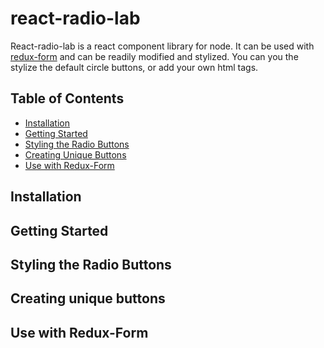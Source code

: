 # react-radio-lab

React-radio-lab is a react component library for node. It can be used with [redux-form](https://redux-form.com/7.2.1/) and can be readily modified and stylized. You can you the stylize the default circle buttons, or add your own html tags. 


## Table of Contents
* [Installation](#installation)
* [Getting Started](#getting-started)
* [Styling the Radio Buttons](#styling)
* [Creating Unique Buttons](#unique)
* [Use with Redux-Form](#redux-form)


<a name="installation"></a>
## Installation

<a name="getting-started"></a> 
## Getting Started

<a name="styling"></a>
## Styling the Radio Buttons

<a name="unique"></a>
## Creating unique buttons

<a name="redux-form"></a>
## Use with Redux-Form





